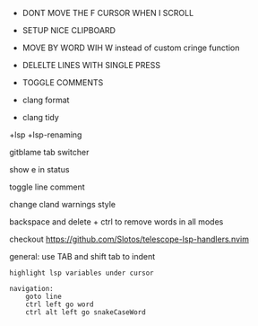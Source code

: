 
+ DONT MOVE THE F CURSOR WHEN I SCROLL
+ SETUP NICE CLIPBOARD
+ MOVE BY WORD WIH W instead of custom cringe function
+ DELELTE LINES WITH SINGLE PRESS
+ TOGGLE COMMENTS

+ clang format
+ clang tidy

+lsp
+lsp-renaming

gitblame
tab switcher

show e in status

toggle line comment

change cland warnings style

backspace and delete + ctrl to remove words in all modes

checkout https://github.com/Slotos/telescope-lsp-handlers.nvim

general:
    use TAB and shift tab to indent 
    
    highlight lsp variables under cursor

    navigation:
        goto line
        ctrl left go word
        ctrl alt left go snakeCaseWord

